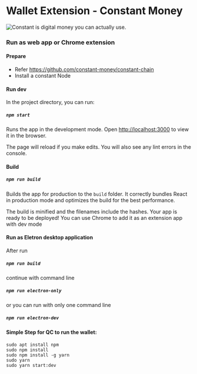 # Wallet Extension - Constant Money

![Constant is digital money you can actually use.
](https://avatars2.githubusercontent.com/u/45321944?s=200&v=4)

### Run as web app or Chrome extension
#### Prepare
-   Refer https://github.com/constant-money/constant-chain
-   Install a constant Node
#### Run dev
In the project directory, you can run:

##### `npm start`

Runs the app in the development mode.
Open [http://localhost:3000](http://localhost:3000) to view it in the browser.

The page will reload if you make edits.
You will also see any lint errors in the console.
#### Build
##### `npm run build`

Builds the app for production to the `build` folder.
It correctly bundles React in production mode and optimizes the build for the best performance.

The build is minified and the filenames include the hashes.
Your app is ready to be deployed!
You can use Chrome to add it as an extension app with dev mode

#### Run as Eletron desktop application
After run
##### `npm run build`
continue with command line
##### `npm run electron-only`
or you can run with only one command line
##### `npm run electron-dev`

#### Simple Step for QC to run the wallet:
```
sudo apt install npm
sudo npm install
sudo npm install -g yarn
sudo yarn
sudo yarn start:dev
```

